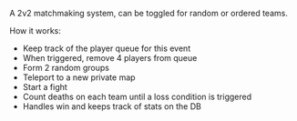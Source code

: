 A 2v2 matchmaking system, can be toggled for random or ordered teams.

How it works:

- Keep track of the player queue for this event
- When triggered, remove 4 players from queue
- Form 2 random groups
- Teleport to a new private map
- Start a fight
- Count deaths on each team until a loss condition is triggered
- Handles win and keeps track of stats on the DB
  
